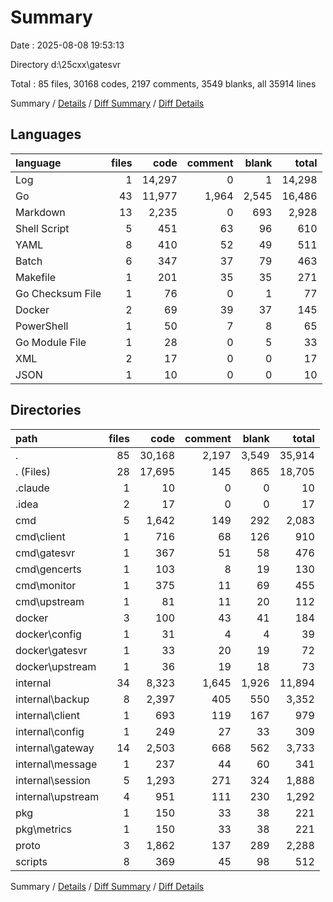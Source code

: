 # Summary

Date : 2025-08-08 19:53:13

Directory d:\\25cxx\\gatesvr

Total : 85 files,  30168 codes, 2197 comments, 3549 blanks, all 35914 lines

Summary / [Details](details.md) / [Diff Summary](diff.md) / [Diff Details](diff-details.md)

## Languages
| language | files | code | comment | blank | total |
| :--- | ---: | ---: | ---: | ---: | ---: |
| Log | 1 | 14,297 | 0 | 1 | 14,298 |
| Go | 43 | 11,977 | 1,964 | 2,545 | 16,486 |
| Markdown | 13 | 2,235 | 0 | 693 | 2,928 |
| Shell Script | 5 | 451 | 63 | 96 | 610 |
| YAML | 8 | 410 | 52 | 49 | 511 |
| Batch | 6 | 347 | 37 | 79 | 463 |
| Makefile | 1 | 201 | 35 | 35 | 271 |
| Go Checksum File | 1 | 76 | 0 | 1 | 77 |
| Docker | 2 | 69 | 39 | 37 | 145 |
| PowerShell | 1 | 50 | 7 | 8 | 65 |
| Go Module File | 1 | 28 | 0 | 5 | 33 |
| XML | 2 | 17 | 0 | 0 | 17 |
| JSON | 1 | 10 | 0 | 0 | 10 |

## Directories
| path | files | code | comment | blank | total |
| :--- | ---: | ---: | ---: | ---: | ---: |
| . | 85 | 30,168 | 2,197 | 3,549 | 35,914 |
| . (Files) | 28 | 17,695 | 145 | 865 | 18,705 |
| .claude | 1 | 10 | 0 | 0 | 10 |
| .idea | 2 | 17 | 0 | 0 | 17 |
| cmd | 5 | 1,642 | 149 | 292 | 2,083 |
| cmd\\client | 1 | 716 | 68 | 126 | 910 |
| cmd\\gatesvr | 1 | 367 | 51 | 58 | 476 |
| cmd\\gencerts | 1 | 103 | 8 | 19 | 130 |
| cmd\\monitor | 1 | 375 | 11 | 69 | 455 |
| cmd\\upstream | 1 | 81 | 11 | 20 | 112 |
| docker | 3 | 100 | 43 | 41 | 184 |
| docker\\config | 1 | 31 | 4 | 4 | 39 |
| docker\\gatesvr | 1 | 33 | 20 | 19 | 72 |
| docker\\upstream | 1 | 36 | 19 | 18 | 73 |
| internal | 34 | 8,323 | 1,645 | 1,926 | 11,894 |
| internal\\backup | 8 | 2,397 | 405 | 550 | 3,352 |
| internal\\client | 1 | 693 | 119 | 167 | 979 |
| internal\\config | 1 | 249 | 27 | 33 | 309 |
| internal\\gateway | 14 | 2,503 | 668 | 562 | 3,733 |
| internal\\message | 1 | 237 | 44 | 60 | 341 |
| internal\\session | 5 | 1,293 | 271 | 324 | 1,888 |
| internal\\upstream | 4 | 951 | 111 | 230 | 1,292 |
| pkg | 1 | 150 | 33 | 38 | 221 |
| pkg\\metrics | 1 | 150 | 33 | 38 | 221 |
| proto | 3 | 1,862 | 137 | 289 | 2,288 |
| scripts | 8 | 369 | 45 | 98 | 512 |

Summary / [Details](details.md) / [Diff Summary](diff.md) / [Diff Details](diff-details.md)